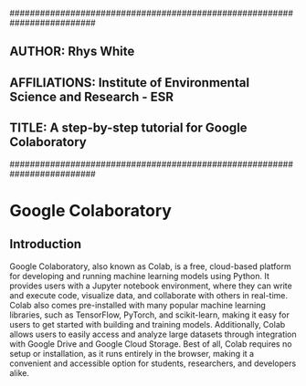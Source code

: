 #########################################################################
## AUTHOR: Rhys White						       ##
## AFFILIATIONS: Institute of Environmental Science and Research - ESR ##
## TITLE: A step-by-step tutorial for Google Colaboratory              ##
#########################################################################

# Google Colaboratory

## Introduction

Google Colaboratory, also known as Colab, is a free, cloud-based platform for developing and running machine learning models using Python. It provides users with a Jupyter notebook environment, where they can write and execute code, visualize data, and collaborate with others in real-time. Colab also comes pre-installed with many popular machine learning libraries, such as TensorFlow, PyTorch, and scikit-learn, making it easy for users to get started with building and training models. Additionally, Colab allows users to easily access and analyze large datasets through integration with Google Drive and Google Cloud Storage. Best of all, Colab requires no setup or installation, as it runs entirely in the browser, making it a convenient and accessible option for students, researchers, and developers alike.
